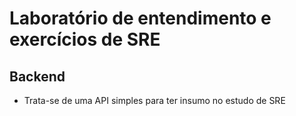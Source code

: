 # Laboratório de entendimento e exercícios de SRE
## Backend
- Trata-se de uma API simples para ter insumo no estudo de SRE

